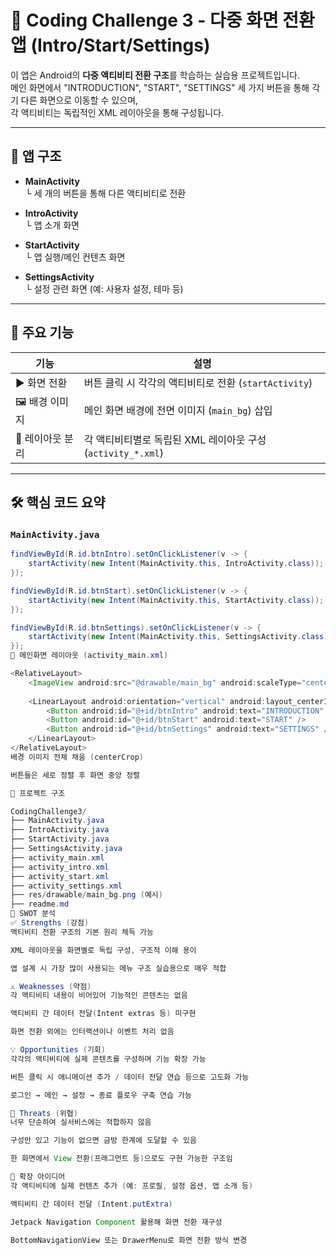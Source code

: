 # 🚀 Coding Challenge 3 - 다중 화면 전환 앱 (Intro/Start/Settings)

이 앱은 Android의 **다중 액티비티 전환 구조**를 학습하는 실습용 프로젝트입니다.  
메인 화면에서 "INTRODUCTION", "START", "SETTINGS" 세 가지 버튼을 통해 각기 다른 화면으로 이동할 수 있으며,  
각 액티비티는 독립적인 XML 레이아웃을 통해 구성됩니다.

---

## 📱 앱 구조

- **MainActivity**  
  └ 세 개의 버튼을 통해 다른 액티비티로 전환

- **IntroActivity**  
  └ 앱 소개 화면

- **StartActivity**  
  └ 앱 실행/메인 컨텐츠 화면

- **SettingsActivity**  
  └ 설정 관련 화면 (예: 사용자 설정, 테마 등)

---

## 🧩 주요 기능

| 기능             | 설명                                                       |
|------------------|------------------------------------------------------------|
| ▶️ 화면 전환      | 버튼 클릭 시 각각의 액티비티로 전환 (`startActivity`)         |
| 🖼️ 배경 이미지    | 메인 화면 배경에 전면 이미지 (`main_bg`) 삽입                 |
| 📁 레이아웃 분리   | 각 액티비티별로 독립된 XML 레이아웃 구성 (`activity_*.xml`) |

---

## 🛠️ 핵심 코드 요약

### `MainActivity.java`

```java
findViewById(R.id.btnIntro).setOnClickListener(v -> {
    startActivity(new Intent(MainActivity.this, IntroActivity.class));
});

findViewById(R.id.btnStart).setOnClickListener(v -> {
    startActivity(new Intent(MainActivity.this, StartActivity.class));
});

findViewById(R.id.btnSettings).setOnClickListener(v -> {
    startActivity(new Intent(MainActivity.this, SettingsActivity.class));
});
🎨 메인화면 레이아웃 (activity_main.xml)

<RelativeLayout>
    <ImageView android:src="@drawable/main_bg" android:scaleType="centerCrop" />
    
    <LinearLayout android:orientation="vertical" android:layout_centerInParent="true">
        <Button android:id="@+id/btnIntro" android:text="INTRODUCTION" />
        <Button android:id="@+id/btnStart" android:text="START" />
        <Button android:id="@+id/btnSettings" android:text="SETTINGS" />
    </LinearLayout>
</RelativeLayout>
배경 이미지 전체 채움 (centerCrop)

버튼들은 세로 정렬 후 화면 중앙 정렬

📁 프로젝트 구조

CodingChallenge3/
├── MainActivity.java
├── IntroActivity.java
├── StartActivity.java
├── SettingsActivity.java
├── activity_main.xml
├── activity_intro.xml
├── activity_start.xml
├── activity_settings.xml
├── res/drawable/main_bg.png (예시)
├── readme.md
🧠 SWOT 분석
✅ Strengths (강점)
액티비티 전환 구조의 기본 원리 체득 가능

XML 레이아웃을 화면별로 독립 구성, 구조적 이해 용이

앱 설계 시 가장 많이 사용되는 메뉴 구조 실습용으로 매우 적합

⚠️ Weaknesses (약점)
각 액티비티 내용이 비어있어 기능적인 콘텐츠는 없음

액티비티 간 데이터 전달(Intent extras 등) 미구현

화면 전환 외에는 인터랙션이나 이벤트 처리 없음

💡 Opportunities (기회)
각각의 액티비티에 실제 콘텐츠를 구성하며 기능 확장 가능

버튼 클릭 시 애니메이션 추가 / 데이터 전달 연습 등으로 고도화 가능

로그인 → 메인 → 설정 → 종료 플로우 구축 연습 가능

🚫 Threats (위협)
너무 단순하여 실서비스에는 적합하지 않음

구성만 있고 기능이 없으면 금방 한계에 도달할 수 있음

한 화면에서 View 전환(프래그먼트 등)으로도 구현 가능한 구조임

🚀 확장 아이디어
각 액티비티에 실제 컨텐츠 추가 (예: 프로필, 설정 옵션, 앱 소개 등)

액티비티 간 데이터 전달 (Intent.putExtra)

Jetpack Navigation Component 활용해 화면 전환 재구성

BottomNavigationView 또는 DrawerMenu로 화면 전환 방식 변경
